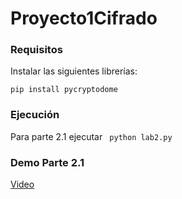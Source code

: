 # Proyecto1Cifrado

### Requisitos
Instalar las siguientes librerías:

```pip install pycryptodome```

### Ejecución
Para parte 2.1 ejecutar ``` python lab2.py```

### Demo Parte 2.1
[Video](https://youtu.be/mZpPWhRCvYM)

